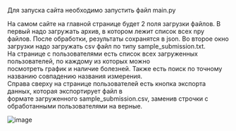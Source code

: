 Для запуска сайта необходимо запустить файл main.py  
  
На самом сайте на главной странице будет 2 поля загрузки файлов. В первый надо загружать архив, в котором 
лежит список всех npy файлов. После обработки, результаты сохранятся в json. Во второе окно  
загрузки надо загружать csv файл по типу sample_submission.txt.   
На странице с пользователями есть список всех загруженных пользователей, по каждому из которых можно  
посмотреть график и наличие болезней. Также есть поиск по точному названию совпадению названия измерения.  
Справа сверху на странице пользователей есть кнопка экспорта данных, которая экспортирует файл в  
формате загруженного sample_submission.csv, заменив строчки с обработанными пользователями на верные.  

  ![image](https://github.com/Artsel288/MyocardPredictor/assets/80222124/96fbbfeb-b42a-4d0e-ba76-a78d656d43b1)

